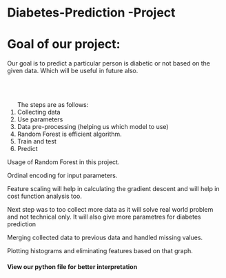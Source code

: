 # Diabetes-Prediction -Project
<h1>Goal of our project:</h1>
<p>Our goal is to predict a particular person is diabetic or not based on the given data.
Which will be useful in future also.</p>
<br><br>
<ol>The steps are as follows:
<li>Collecting data</li>
<li>Use parameters </li>
<li>Data pre-processing (helping us which model to use)</li>
<li>Random Forest is efficient algorithm.</li>
<li>Train and test</li>
<li>Predict</li></ol>
<p>Usage of Random Forest in this project.</p>
<p>Ordinal encoding for input parameters.</p>
<p>Feature scaling will help in calculating the gradient descent and will help in cost function analysis too.<p>
<p>Next step was to too collect more data as it will solve real world problem and not technical only. It will also give more parametres for diabetes prediction </p>
<p>Merging collected data to previous data and handled missing values.</p>
<p>Plotting histograms and eliminating features based on that graph.</p>

<h4>View our python file for better interpretation</h4>
